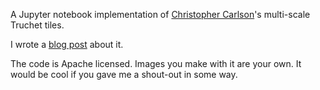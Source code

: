 A Jupyter notebook implementation of [Christopher Carlson][carlson]'s
multi-scale Truchet tiles.

I wrote a [blog post](https://nedbatchelder.com/blog/202208/truchet_images.html)
about it.

The code is Apache licensed.  Images you make with it are your own.  It would be
cool if you gave me a shout-out in some way.

[carlson]: https://christophercarlson.com/portfolio/multi-scale-truchet-patterns

